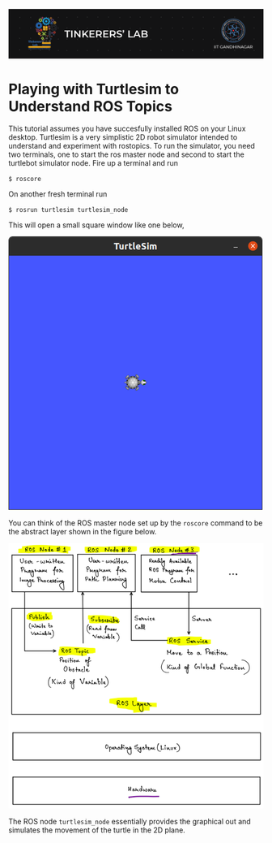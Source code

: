 ![image](images/TL_Header.png)
# **Playing with Turtlesim to Understand ROS Topics**

This tutorial assumes you have succesfully installed ROS on your Linux desktop.
Turtlesim is a very simplistic 2D robot simulator intended to understand and experiment with rostopics. To run the simulator, you need two terminals, one to start
the ros master node and second to start the turtlebot simulator node. Fire up a terminal and run
```
$ roscore
```
On another fresh terminal run
```
$ rosrun turtlesim turtlesim_node
```
This will open a small square window like one below,

![image](images/Turtlesim.png)


You can think of the ROS master node set up by the `roscore` command to be the abstract layer shown in the figure below.

![image](images/roslayer.png)

The ROS node `turtlesim_node` essentially provides the graphical out and simulates the movement of the turtle in the 2D plane.

